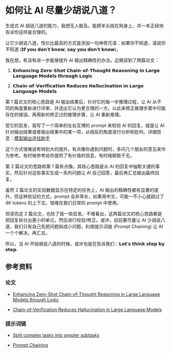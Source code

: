 # 如何让 AI 尽量少胡说八道？

生成式 AI 胡说八道的能力，我想无人能及。能把羊头挂在狗身上，并一本正经地告诉你这样是合理的。

让它少胡说八道，性价比最高的方式是添加一句神奇咒语：如果你不知道，请说你不知道 (𝗜𝗳 𝘆𝗼𝘂 𝗱𝗼𝗻’𝘁 𝗸𝗻𝗼𝘄, 𝘀𝗮𝘆 𝘆𝗼𝘂 𝗱𝗼𝗻’𝘁 𝗸𝗻𝗼𝘄)。

我在想，有没有进一步能够提升 AI 输出精确性的办法。近期读到了两篇论文：

1. 𝗘𝗻𝗵𝗮𝗻𝗰𝗶𝗻𝗴 𝗭𝗲𝗿𝗼-𝗦𝗵𝗼𝘁 𝗖𝗵𝗮𝗶𝗻-𝗼𝗳-𝗧𝗵𝗼𝘂𝗴𝗵𝘁 𝗥𝗲𝗮𝘀𝗼𝗻𝗶𝗻𝗴 𝗶𝗻 𝗟𝗮𝗿𝗴𝗲 𝗟𝗮𝗻𝗴𝘂𝗮𝗴𝗲 𝗠𝗼𝗱𝗲𝗹𝘀 𝘁𝗵𝗿𝗼𝘂𝗴𝗵 𝗟𝗼𝗴𝗶𝗰

2. 𝗖𝗵𝗮𝗶𝗻-𝗼𝗳-𝗩𝗲𝗿𝗶𝗳𝗶𝗰𝗮𝘁𝗶𝗼𝗻 𝗥𝗲𝗱𝘂𝗰𝗲𝘀 𝗛𝗮𝗹𝗹𝘂𝗰𝗶𝗻𝗮𝘁𝗶𝗼𝗻 𝗶𝗻 𝗟𝗮𝗿𝗴𝗲 𝗟𝗮𝗻𝗴𝘂𝗮𝗴𝗲 𝗠𝗼𝗱𝗲𝗹𝘀

第 1 篇论文的核心思路是 AI 输出结果后，针对它的每一步推理过程，让 AI 从不同的角度重新进行评审，并选出它认为更合理的一方。以此来修正推理步骤中可能存在的错误。再用新的修正过的推理步骤，让 AI 重新推理。

受它的启发，我写了一个简单的左右互博的 prompt 来校验 AI 的回复。就是让 AI 针对输出结果或者输出结果中的某一项，从相反的角度进行分析和批判。详细信息：[模型输出评估助手](../prompt_eval/result_eval.md)

这个方式很难说有特别大的提升。有点像你遇到问题时，多问几个朋友的意见来作为参考。有时候参考给你提供了有价值的信息，有时候聊胜于无。

第 2 篇论文的思路和第 1 篇有点像。其核心思路是从 AI 的回复中抽取关键的事实，然后针对这些事实生成一系列问题让 AI 自己回答，最后再汇总输出最终回复。

虽然 2 篇论文的实验数据显示在特定的任务上，AI 输出的精确性都有显著的提升。但这种验证的方式，prompt 会非常长，如果用中文，可能一不小心就超过了 4K tokens 的上下文。很难在我们日常的 prompt 中使用。

但读完这 2 篇论文，也给了我一些启发。不难看出，这两篇论文的核心思路都是把回复拆分出更小的单元，然后进行校验/修正。或许，目前要尽量让 AI 少胡说八道，我们只有自己先把问题拆成小问题，利用提示词链 (Prompt Chaining) 让 AI 一个个解决，再汇总。

所以，当 AI 开始胡说八道的时候，或许也是在告诉我们：𝗟𝗲𝘁’𝘀 𝘁𝗵𝗶𝗻𝗸 𝘀𝘁𝗲𝗽 𝗯𝘆 𝘀𝘁𝗲𝗽.

## 参考资料

### 论文

* [Enhancing Zero-Shot Chain-of-Thought Reasoning in Large Language Models through Logic](https://arxiv.org/pdf/2309.13339.pdf)

* [Chain-of-Verification Reduces Hallucination in Large Language Models](https://arxiv.org/pdf/2309.11495.pdf)

### 提示词链

* [Split complex tasks into simpler subtasks](https://platform.openai.com/docs/guides/gpt-best-practices/strategy-split-complex-tasks-into-simpler-subtasks)

* [Prompt Chaining](https://docs.anthropic.com/claude/docs/prompt-chaining)